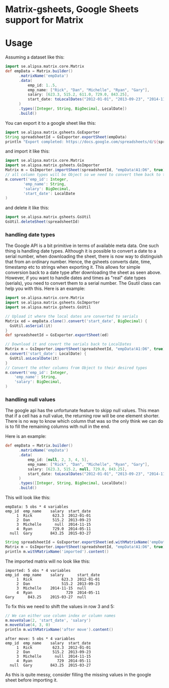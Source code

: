 # Matrix-gsheets, Google Sheets support for Matrix


# Usage

Assuming a dataset like this:
```groovy
import se.alipsa.matrix.core.Matrix
def empData = Matrix.builder()
      .matrixName('empData')
      .data(
          emp_id: 1..5,
          emp_name: ["Rick", "Dan", "Michelle", "Ryan", "Gary"],
          salary: [623.3, 515.2, 611.0, 729.0, 843.25],
          start_date: toLocalDates("2012-01-01", "2013-09-23", "2014-11-15", "2014-05-11", "2015-03-27")
      )
      .types([Integer, String, BigDecimal, LocalDate])
      .build()
```
You can export it to a google sheet like this:
```groovy
import se.alipsa.matrix.gsheets.GsExporter
String spreadsheetId = GsExporter.exportSheet(empData)
println "Export completed: https://docs.google.com/spreadsheets/d/${spreadsheetId}/edit"
```
and import it like this:
```groovy
import se.alipsa.matrix.core.Matrix
import se.alipsa.matrix.gsheets.GsImporter
Matrix m = GsImporter.importSheet(spreadsheetId, "empData!A1:D6", true).withMatrixName(empData.matrixName)
// all column types will be Object so we need to convert them back to their original types
m.convert('emp_id': Integer,
        'emp_name': String,
        'salary': BigDecimal,
        'start_date': LocalDate
)
```
and delete it like this:
```groovy
import se.alipsa.matrix.gsheets.GsUtil
GsUtil.deleteSheet(spreadsheetId)
```

### handling date types
The Google API is a bit primitive in terms of available meta data. One such thing is handling date types.
Although it is possible to convert a date to a serial number, when downloading the sheet, there is now
way to distinguish that from an ordinary number. Hence, the gsheets converts date, time, timestamp etc 
to strings when exporting it. This allows for simple conversion back to a date type after downloading the 
sheet as seen above. However, if you want to handle dates and times as "real" date types (serials), 
you need to convert them to a serial number. The Gsutil class can help you with this.
Here is an example:

```groovy
import se.alipsa.matrix.core.Matrix
import se.alipsa.matrix.gsheets.GsImporter
import se.alipsa.matrix.gsheets.GsUtil

// Upload it where the local dates are converted to serials
Matrix ed = empData.clone().convert('start_date', BigDecimal) {
  GsUtil.asSerial(it)
}
def spreadsheetId = GsExporter.exportSheet(ed)

// Download it and covert the serials back to LocalDates 
Matrix m = GsImporter.importSheet(spreadsheetId, "empData!A1:D6", true).withMatrixName(empData.matrixName)
m.convert('start_date': LocalDate) {
  GsUtil.asLocalDate(it)
}
// Convert the other columns from Object to their desired types
m.convert('emp_id': Integer,
    'emp_name': String,
    'salary': BigDecimal,
)
```

### handling null values
The google api has the unfortunate feature to skipp null values.
This mean that if a cell has a null value, the returning row will be one 
element shorter. There is no way to know which column that was so the only think we can 
do is to fill the remaining columns with null in the end.

Here is an example:
```groovy
def empData = Matrix.builder()
      .matrixName('empData')
      .data(
          emp_id: [null, 2, 3, 4, 5],
          emp_name: ["Rick", "Dan", "Michelle", "Ryan", "Gary"],
          salary: [623.3, 515.2, null, 729.0, 843.25],
          start_date: toLocalDates("2012-01-01", "2013-09-23", "2014-11-15", "2014-05-11", "2015-03-27")
      )
      .types([Integer, String, BigDecimal, LocalDate])
      .build()
```
This will look like this:
```
empData: 5 obs * 4 variables 
emp_id	emp_name	salary	start_date
     1	Rick    	 623.3	2012-01-01
     2	Dan     	 515.2	2013-09-23
     3	Michelle	  null	2014-11-15
     4	Ryan    	 729.0	2014-05-11
  null	Gary    	843.25	2015-03-27
```

```groovy
String spreadsheetId = GsExporter.exportSheet(ed.withMatrixName('empData'))
Matrix m = GsImporter.importSheet(spreadsheetId, "empData!A1:D6", true).withMatrixName(empData.matrixName)
println m.withMatrixName('imported').content()
```
The imported matrix will no look like this:
```
imported: 5 obs * 4 variables 
emp_id	emp_name	salary    	start_date
     1	Rick    	     623.3	2012-01-01
     2	Dan     	     515.2	2013-09-23
     3	Michelle	2014-11-15	null      
     4	Ryan    	       729	2014-05-11
Gary  	  843.25	2015-03-27	null   
```
To fix this we need to shift the values in row 3 and 5:
```groovy
// We can either use column index or column names
m.moveValue(2, 'start_date', 'salary')
m.moveValue(4, 3, 0) 
println m.withMatrixName('after move').content()
```
```
after move: 5 obs * 4 variables 
emp_id	emp_name	salary	start_date
     1	Rick    	 623.3	2012-01-01
     2	Dan     	 515.2	2013-09-23
     3	Michelle	  null  2014-11-15
     4	Ryan    	   729	2014-05-11
  null  Gary    	843.25	2015-03-27
```
As this is quite messy, consider filling the missing values in the
google sheet before importing it.